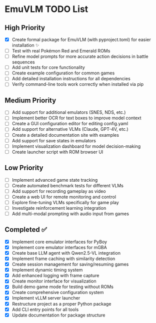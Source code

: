 # EmuVLM TODO List

## High Priority

- [x] Create formal package for EmuVLM (with pyproject.toml) for easier installation ✨
- [ ] Test with real Pokémon Red and Emerald ROMs
- [ ] Refine model prompts for more accurate action decisions in battle sequences
- [ ] Add unit tests for core functionality
- [ ] Create example configuration for common games
- [ ] Add detailed installation instructions for all dependencies
- [ ] Verify command-line tools work correctly when installed via pip

## Medium Priority

- [ ] Add support for additional emulators (SNES, NDS, etc.)
- [ ] Implement better OCR for text boxes to improve model context
- [ ] Create a GUI configuration editor for editing config.yaml
- [ ] Add support for alternative VLMs (Claude, GPT-4V, etc.) 
- [ ] Create a detailed documentation site with examples
- [ ] Add support for save states in emulators
- [ ] Implement visualization dashboard for model decision-making
- [ ] Create launcher script with ROM browser UI

## Low Priority

- [ ] Implement advanced game state tracking
- [ ] Create automated benchmark tests for different VLMs
- [ ] Add support for recording gameplay as video
- [ ] Create a web UI for remote monitoring and control
- [ ] Explore fine-tuning VLMs specifically for game play
- [ ] Investigate reinforcement learning integration
- [ ] Add multi-modal prompting with audio input from games

## Completed ✅

- [x] Implement core emulator interfaces for PyBoy
- [x] Implement core emulator interfaces for mGBA
- [x] Create base LLM agent with Qwen2.5-VL integration
- [x] Implement frame caching with similarity detection
- [x] Create session management for saving/resuming games
- [x] Implement dynamic timing system
- [x] Add enhanced logging with frame capture
- [x] Create monitor interface for visualization
- [x] Build demo game mode for testing without ROMs
- [x] Create comprehensive configuration system
- [x] Implement vLLM server launcher
- [x] Restructure project as a proper Python package
- [x] Add CLI entry points for all tools
- [x] Update documentation for package structure